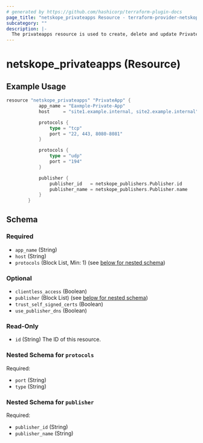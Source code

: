 ```yaml
---
# generated by https://github.com/hashicorp/terraform-plugin-docs
page_title: "netskope_privateapps Resource - terraform-provider-netskope"
subcategory: ""
description: |-
  The privateapps resource is used to create, delete and update Private Applications in a Netskope tenant.
---
```


# netskope_privateapps (Resource)

## Example Usage

```go
resource "netskope_privateapps" "PrivateApp" {
            app_name = "Eaxmple-Private-App"
            host     = "site1.example.internal, site2.example.internal"

            protocols {
                type = "tcp"
                port = "22, 443, 8080-8081"
            }

            protocols {
                type = "udp"
                port = "194"
            }

            publisher {
                publisher_id   = netskope_publishers.Publisher.id
                publisher_name = netskope_publishers.Publisher.name
            }
        }
```


<!-- schema generated by tfplugindocs -->
## Schema

### Required

- `app_name` (String)
- `host` (String)
- `protocols` (Block List, Min: 1) (see [below for nested schema](#nestedblock--protocols))

### Optional

- `clientless_access` (Boolean)
- `publisher` (Block List) (see [below for nested schema](#nestedblock--publisher))
- `trust_self_signed_certs` (Boolean)
- `use_publisher_dns` (Boolean)

### Read-Only

- `id` (String) The ID of this resource.

<a id="nestedblock--protocols"></a>
### Nested Schema for `protocols`

Required:

- `port` (String)
- `type` (String)


<a id="nestedblock--publisher"></a>
### Nested Schema for `publisher`

Required:

- `publisher_id` (String)
- `publisher_name` (String)


